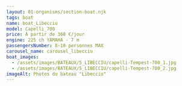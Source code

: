 ```yaml
---
layout: 01-organisms/section-boat.njk
tags: boat
name: boat_Libecciu
model: Capelli_700
price: À partir de 360 €/jour
engine: 225 ch YAMAHA - 7 m
passengersNumber: 8-10 personnes MAX
carousel_name: carousel_libecciu
boat_images:
  - /assets/images/BATEAUX/5_LIBECCIU/capelli-Tempest-700_1.jpg
  - /assets/images/BATEAUX/5_LIBECCIU/capelli-Tempest-700_2.jpg
imageAlt: Photos du bateau "Libecciu"
---
```

